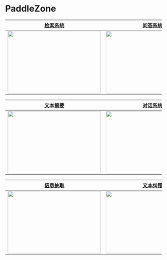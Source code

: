 # PaddleZone



|                                                  [**检索系统**](#pp-yoloe-高精度目标检测模型)                                                  |                                                [**问答系统**](#pp-yoloe-sod-高精度小目标检测模型)                                                |                                                  [**情感分析**](#pp-yoloe-r-高性能旋转框检测模型)                                                  |                             
| :--------------------------------------------------------------------------------------------------------------------------------------------: | :--------------------------------------------------------------------------------------------------------------------------------------------: | :----------------------------------------------------------------------------------------------------------------------------------------------: | 
| <img src='https://user-images.githubusercontent.com/11793384/168514909-8817d79a-72c4-4be1-8080-93d1f682bb46.gif' height="200px" width="300px"> | <img src='https://user-images.githubusercontent.com/11793384/168514868-1babe981-c675-4f89-9168-dd0a3eede315.gif' height="200px" width="300px"> |  <img src='https://user-images.githubusercontent.com/11793384/168407260-b7f92800-861c-4207-98f3-2291e0102bbe.png' height="200px" width="300px"> |   

|                                                   [**文本摘要**](#pp-yoloe-高精度目标检测模型)                                                  |                                                [**对话系统**](#pp-yoloe-sod-高精度小目标检测模型)                                                |                                                  [**机器翻译**](#pp-yoloe-r-高性能旋转框检测模型)                                                  |                             
| :--------------------------------------------------------------------------------------------------------------------------------------------: | :--------------------------------------------------------------------------------------------------------------------------------------------: | :----------------------------------------------------------------------------------------------------------------------------------------------: | 
| <img src='https://user-images.githubusercontent.com/11793384/208678336-b0547e9c-5eed-4b3f-a952-a6ecb4a91723.png' height="200px" width="300px"> | <img src='https://user-images.githubusercontent.com/11793384/208677333-26d867ad-09eb-4058-92e8-e7cef2cbba66.png' height="200px" width="300px"> |  <img src='https://user-images.githubusercontent.com/11793384/208678895-dbcad97d-a678-4685-8d5a-ad76a1db8ea8.png' height="200px" width="300px"> |

|                                                   [**信息抽取**](#pp-yoloe-高精度目标检测模型)                                                  |                                                [**文本纠错**](#pp-yoloe-sod-高精度小目标检测模型)                                                |                                                  [**文本分类**](#pp-yoloe-r-高性能旋转框检测模型)                                                  |                             
| :--------------------------------------------------------------------------------------------------------------------------------------------: | :--------------------------------------------------------------------------------------------------------------------------------------------: | :----------------------------------------------------------------------------------------------------------------------------------------------: | 
| <img src='https://user-images.githubusercontent.com/11793384/208680242-6cbae99d-430b-4ee9-8a79-f1ef6d8f2815.png' height="200px" width="300px"> | <img src='https://user-images.githubusercontent.com/11793384/208679396-f4c9c3e2-7342-4bcf-89b4-95ce47cf9837.png' height="200px" width="300px"> |  <img src='https://user-images.githubusercontent.com/11793384/208680514-c3bc3075-85a1-4019-9248-8a95345ac116.png' height="200px" width="300px"> |
